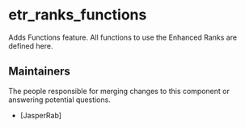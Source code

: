 etr_ranks_functions
===================

Adds Functions feature.
All functions to use the Enhanced Ranks are defined here.


## Maintainers

The people responsible for merging changes to this component or answering potential questions.

- [JasperRab]
